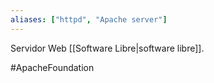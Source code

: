 ```yaml
---
aliases: ["httpd", "Apache server"]
---
```


Servidor Web [[Software Libre|software libre]].

#ApacheFoundation
